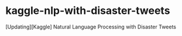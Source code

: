 # kaggle-nlp-with-disaster-tweets
[Updating][Kaggle] Natural Language Processing with Disaster Tweets
